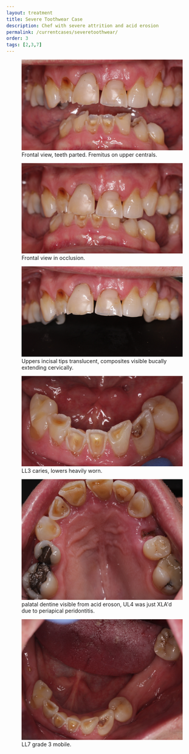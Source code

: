 ```yaml
---
layout: treatment
title: Severe Toothwear Case
description: Chef with severe attrition and acid erosion
permalink: /currentcases/severetoothwear/
order: 3
tags: [2,3,7]
---
```


<div class="row">
  <div class="col-md-6">
    <figure class="figure">
      <img src="/images/rk/1.jpg" class="figure-img img-fluid rounded" alt="...">
      <figcaption class="figure-caption text-center">Frontal view, teeth parted. Fremitus on upper centrals.</figcaption>
    </figure>

  </div>

  <div class="col-md-6">
    <figure class="figure">
      <img src="/images/rk/2.jpg" class="figure-img img-fluid rounded" alt="...">
      <figcaption class="figure-caption text-center">Frontal view in occlusion.</figcaption>
    </figure>

  </div>

</div>

<div class="row">
  <div class="col-md-6">
    <figure class="figure">
      <img src="/images/rk/3.jpg" class="figure-img img-fluid rounded" alt="...">
      <figcaption class="figure-caption text-center">Uppers incisal tips translucent, composites visible bucally extending cervically.</figcaption>
    </figure>

  </div>

  <div class="col-md-6">
    <figure class="figure">
      <img src="/images/rk/44.jpg" class="figure-img img-fluid rounded" alt="...">
      <figcaption class="figure-caption text-center">LL3 caries, lowers heavily worn.</figcaption>
    </figure>

  </div>

</div>


<div class="row">
  <div class="col-md-6">
    <figure class="figure">
      <img src="/images/rk/5.jpg" class="figure-img img-fluid rounded" alt="...">
      <figcaption class="figure-caption text-center">palatal dentine visible from acid eroson, UL4 was just XLA'd due to periapical peridontitis.</figcaption>
    </figure>

  </div>

  <div class="col-md-6">
    <figure class="figure">
      <img src="/images/rk/66.jpg" class="figure-img img-fluid rounded" alt="...">
      <figcaption class="figure-caption text-center">LL7 grade 3 mobile.</figcaption>
    </figure>

  </div>

</div>
